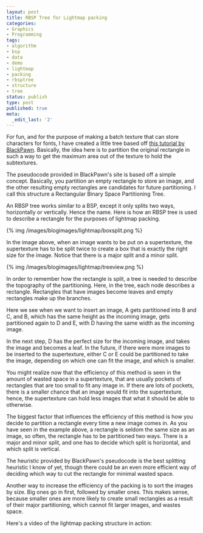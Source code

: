 ```yaml
---
layout: post
title: RBSP Tree for Lightmap packing
categories:
- Graphics
- Programming
tags:
- algorithm
- bsp
- data
- demo
- lightmap
- packing
- rbsptree
- structure
- tree
status: publish
type: post
published: true
meta:
  _edit_last: '2'
---
```

For fun, and for the purpose of making a batch texture that can store characters for fonts, I have created a little tree based off <a href="http://www.blackpawn.com/texts/lightmaps/default.html">this tutorial by BlackPawn</a>. Basically, the idea here is to partition the original rectangle in such a way to get the maximum area out of the texture to hold the subtextures.

The pseudocode provided in BlackPawn's site is based off a simple concept. Basically, you partition an empty rectangle to store an image, and the other resulting empty rectangles are candidates for future partitioning. I call this structure a Rectangular Binary Space Partitioning Tree.

<!--more-->

An RBSP tree works similar to a BSP, except it only splits two ways, horizontally or vertically. Hence the name. Here is how an RBSP tree is used to describe a rectangle for the purposes of lightmap packing.

{% img /images/blogimages/lightmap/boxsplit.png %}

In the image above, when an image wants to be put on a supertexture, the supertexture has to be split twice to create a box that is exactly the right size for the image. Notice that there is a major split and a minor split.

{% img /images/blogimages/lightmap/treeview.png %}

In order to remember how the rectangle is split, a tree is needed to describe the topography of the partitioning. Here, in the tree, each node describes a rectangle. Rectangles that have images become leaves and empty rectangles make up the branches.

Here we see when we want to insert an image, A gets partitioned into B and C, and B, which has the same height as the incoming image, gets partitioned again to D and E, with D having the same width as the incoming image.

In the next step, D has the perfect size for the incoming image, and takes the image and becomes a leaf. In the future, if there were more images to be inserted to the supertexture, either C or E could be partitioned to take the image, depending on which one can fit the image, and which is smaller.

You might realize now that the efficiency of this method is seen in the amount of wasted space in a supertexture, that are usually pockets of rectangles that are too small to fit any image in. If there are lots of pockets, there is a smaller chance that an image would fit into the supertexture, hence, the supertexture can hold less images that what it should be able to otherwise.

The biggest factor that influences the efficiency of this method is how you decide to partition a rectangle every time a new image comes in. As you have seen in the example above, a rectangle is seldom the same size as an image, so often, the rectangle has to be partitioned two ways. There is a major and minor split, and one has to decide which split is horizontal, and which split is vertical.

The heuristic provided by BlackPawn's pseudocode is the best splitting heuristic I know of yet, though there could be an even more efficient way of deciding which way to cut the rectangle for minimal wasted space.

Another way to increase the efficiency of the packing is to sort the images by size. Big ones go in first, followed by smaller ones. This makes sense, because smaller ones are more likely to create small rectangles as a result of their major partitioning, which cannot fit larger images, and wastes space.

Here's a video of the lightmap packing structure in action:

<object width="425" height="350"> <param name="movie" value="http://www.youtube.com/v/No0Ykk2mMNo"> </param> <embed src="http://www.youtube.com/v/No0Ykk2mMNo" type="application/x-shockwave-flash" width="425" height="350"> </embed> </object>
